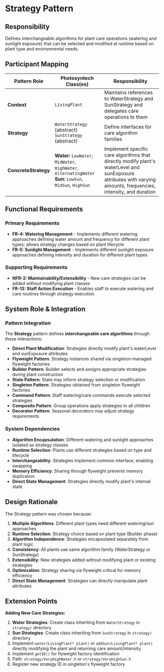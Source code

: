 # Strategy Pattern

## Responsibility
Defines interchangeable algorithms for plant care operations (watering and sunlight exposure) that can be selected and modified at runtime based on plant type and environmental needs.

## Participant Mapping

| Pattern Role | Photosyntech Class(es) | Responsibility |
|--------------|------------------------|----------------|
| **Context** | `LivingPlant` | Maintains references to WaterStrategy and SunStrategy and delegates care operations to them |
| **Strategy** | `WaterStrategy` (abstract)<br>`SunStrategy` (abstract) | Define interfaces for care algorithm families |
| **ConcreteStrategy** | **Water:** `LowWater`, `MidWater`, `HighWater`, `AlternatingWater`<br>**Sun:** `LowSun`, `MidSun`, `HighSun` | Implement specific care algorithms that directly modify plant's waterLevel and sunExposure attributes with varying amounts, frequencies, intensity, and duration |

## Functional Requirements

### Primary Requirements
- **FR-4: Watering Management** - Implements different watering approaches defining water amount and frequency for different plant types; allows strategy changes based on plant lifecycle
- **FR-5: Sunlight Management** - Implements different sunlight exposure approaches defining intensity and duration for different plant types

### Supporting Requirements
- **NFR-2: Maintainability/Extensibility** - New care strategies can be added without modifying plant classes
- **FR-13: Staff Action Execution** - Enables staff to execute watering and care routines through strategy execution

## System Role & Integration

### Pattern Integration
The **Strategy** pattern defines **interchangeable care algorithms** through these interactions:

- **Direct Plant Modification**: Strategies directly modify plant's waterLevel and sunExposure attributes
- **Flyweight Pattern**: Strategy instances shared via singleton-managed flyweight factories
- **Builder Pattern**: Builder selects and assigns appropriate strategies during plant construction
- **State Pattern**: State may inform strategy selection or modification
- **Singleton Pattern**: Strategies obtained from singleton flyweight factories
- **Command Pattern**: Staff watering/care commands execute selected strategies
- **Composite Pattern**: Group operations apply strategies to all children
- **Decorator Pattern**: Seasonal decorators may adjust strategy requirements

### System Dependencies
- **Algorithm Encapsulation**: Different watering and sunlight approaches isolated as strategy classes
- **Runtime Selection**: Plants use different strategies based on type and lifecycle
- **Interchangeability**: Strategies implement common interface, enabling swapping
- **Memory Efficiency**: Sharing through flyweight prevents memory duplication
- **Direct State Management**: Strategies directly modify plant's internal state

## Design Rationale

The Strategy pattern was chosen because:
1. **Multiple Algorithms**: Different plant types need different watering/sun approaches
2. **Runtime Selection**: Strategy choice based on plant type (Builder phase)
3. **Algorithm Independence**: Strategies encapsulated separately from plant logic
4. **Consistency**: All plants use same algorithm family (WaterStrategy or SunStrategy)
5. **Extensibility**: New strategies added without modifying plant or existing strategies
6. **Optimization**: Strategy sharing via flyweight critical for memory efficiency
7. **Direct State Management**: Strategies can directly manipulate plant attributes

## Extension Points

**Adding New Care Strategies:**
1. **Water Strategies**: Create class inheriting from `WaterStrategy` in `strategy/` directory
2. **Sun Strategies**: Create class inheriting from `SunStrategy` in `strategy/` directory
3. Implement `water(LivingPlant* plant)` or `addSun(LivingPlant* plant)` directly modifying the plant and returning care amount/intensity
4. Implement `getID()` for flyweight factory identification
5. Path: `strategy/VeryHighWater.h` or `strategy/VeryHighSun.h`
6. Register new strategy ID in singleton's flyweight factory
